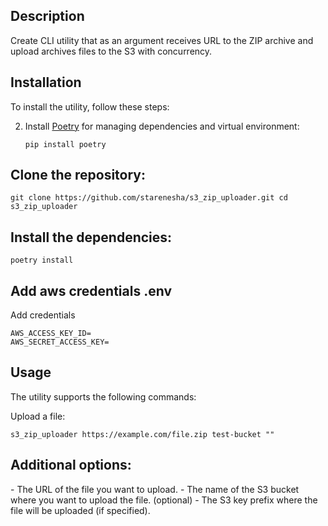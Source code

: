 ## Description

Create CLI utility that as an argument receives URL to the ZIP archive and upload archives files to the
S3 with concurrency.

## Installation

To install the utility, follow these steps:

2. Install [Poetry](https://python-poetry.org/docs/#installation) for managing dependencies and virtual environment:

   `pip install poetry`


## Clone the repository:

`git clone https://github.com/starenesha/s3_zip_uploader.git
cd s3_zip_uploader`

## Install the dependencies:

   `poetry install`

## Add aws credentials .env

Add credentials

    AWS_ACCESS_KEY_ID=
    AWS_SECRET_ACCESS_KEY=

## Usage
The utility supports the following commands:

Upload a file:

   `s3_zip_uploader https://example.com/file.zip test-bucket ""`

## Additional options:

<file URL> - The URL of the file you want to upload.
<S3 bucket name> - The name of the S3 bucket where you want to upload the file.
<S3 key prefix> (optional) - The S3 key prefix where the file will be uploaded (if specified).
